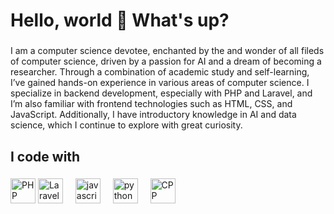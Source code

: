 <h1 align="left">Hello, world 👋 What's up?</h1>

###

<p align="left">I am a computer science devotee, enchanted by the and wonder of all fileds of computer science, driven by a passion for AI and a dream of becoming a researcher. Through a combination of academic study and self-learning, I’ve gained hands-on experience in various areas of computer science. I specialize in backend development, especially with PHP and Laravel, and I’m also familiar with frontend technologies such as HTML, CSS, and JavaScript. Additionally, I have introductory knowledge in AI and data science, which I continue to explore with great curiosity.</p>

###

<h2 align="left">I code with</h2>

###

<div align="left">
  <picture>
    <source media="" srcset="https://www.svgrepo.com/show/452088/php.svg">
    <img src="https://www.svgrepo.com/show/452088/php.svg" height="40" alt="PHP logo"  />
  </picture>
  <span width="16"></span>
  <picture>
    <source media="" srcset="https://www.svgrepo.com/show/353985/laravel.svg">
    <img src="https://www.svgrepo.com/show/353985/laravel.svg" height="40" alt="Laravel logo"  />
  </picture>
  <img width="12" />
  <picture>
    <source media="" srcset="https://cdn.jsdelivr.net/gh/devicons/devicon/icons/javascript/javascript-original.svg">
    <img src="https://cdn.jsdelivr.net/gh/devicons/devicon/icons/javascript/javascript-original.svg" height="40" alt="javascript logo"  />
  </picture>
  <img width="12" />
  <picture>
    <source media="" srcset="https://www.svgrepo.com/show/374016/python.svg">
    <img src="https://www.svgrepo.com/show/374016/python.svg" height="40" alt="python logo"  />
  </picture>
  <img width="12" />
  <picture>
    <source media="" srcset="https://www.svgrepo.com/show/373528/cpp3.svg">
    <img src="https://www.svgrepo.com/show/373528/cpp3.svg" height="40" alt="CPP logo"  />
  </picture>
  <img width="12" />
</div>

###
